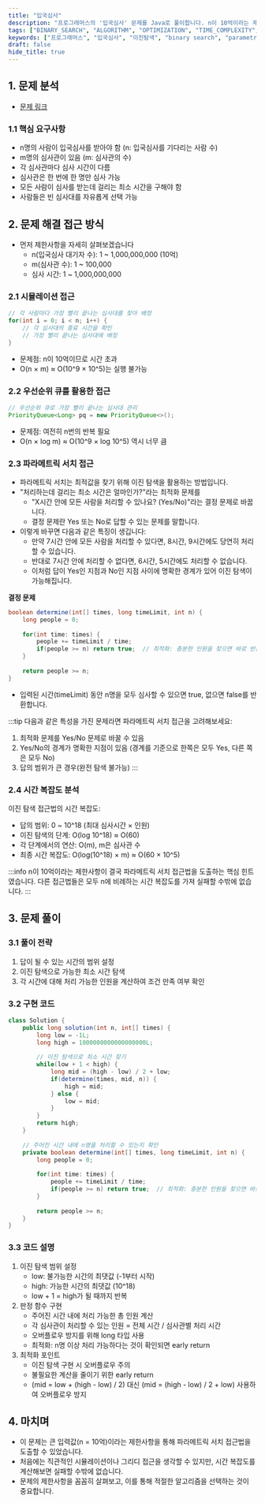 ```yaml
---
title: "입국심사"
description: "프로그래머스의 '입국심사' 문제를 Java로 풀이합니다. n이 10억이라는 제한사항에서 파라메트릭 서치 접근법을 도출하는 과정과 구현 방법을 상세히 설명합니다."
tags: ["BINARY_SEARCH", "ALGORITHM", "OPTIMIZATION", "TIME_COMPLEXITY", "CODING_TEST"]
keywords: ["프로그래머스", "입국심사", "이진탐색", "binary search", "parametric search", "자바", "java", "알고리즘", "코딩테스트", "최적화"]
draft: false
hide_title: true
---
```


## 1. 문제 분석

- [문제 링크](https://school.programmers.co.kr/learn/courses/30/lessons/43238)

### 1.1 핵심 요구사항
- n명의 사람이 입국심사를 받아야 함 (n: 입국심사를 기다리는 사람 수)
- m명의 심사관이 있음 (m: 심사관의 수)
- 각 심사관마다 심사 시간이 다름
- 심사관은 한 번에 한 명만 심사 가능
- 모든 사람이 심사를 받는데 걸리는 최소 시간을 구해야 함
- 사람들은 빈 심사대를 자유롭게 선택 가능

## 2. 문제 해결 접근 방식

- 먼저 제한사항을 자세히 살펴보겠습니다
  - n(입국심사 대기자 수): 1 ~ 1,000,000,000 (10억)
  - m(심사관 수): 1 ~ 100,000
  - 심사 시간: 1 ~ 1,000,000,000

### 2.1 시뮬레이션 접근
```java
// 각 사람마다 가장 빨리 끝나는 심사대를 찾아 배정
for(int i = 0; i < n; i++) {
    // 각 심사대의 종료 시간을 확인
    // 가장 빨리 끝나는 심사대에 배정
}
```
- 문제점: n이 10억이므로 시간 초과
- O(n × m) ≈ O(10^9 × 10^5)는 실행 불가능

### 2.2 우선순위 큐를 활용한 접근
```java
// 우선순위 큐로 가장 빨리 끝나는 심사대 관리
PriorityQueue<Long> pq = new PriorityQueue<>();
```
- 문제점: 여전히 n번의 반복 필요
- O(n × log m) ≈ O(10^9 × log 10^5) 역시 너무 큼

### 2.3 파라메트릭 서치 접근
- 파라메트릭 서치는 최적값을 찾기 위해 이진 탐색을 활용하는 방법입니다.
- "처리하는데 걸리는 최소 시간은 얼마인가?"라는 최적화 문제를
  - "X시간 안에 모든 사람을 처리할 수 있나요? (Yes/No)"라는 결정 문제로 바꿉니다.
  - 결정 문제란 Yes 또는 No로 답할 수 있는 문제를 말합니다.
- 이렇게 바꾸면 다음과 같은 특징이 생깁니다:
  - 만약 7시간 안에 모든 사람을 처리할 수 있다면, 8시간, 9시간에도 당연히 처리할 수 있습니다.
  - 반대로 7시간 안에 처리할 수 없다면, 6시간, 5시간에도 처리할 수 없습니다.
  - 이처럼 답이 Yes인 지점과 No인 지점 사이에 명확한 경계가 있어 이진 탐색이 가능해집니다.

**결정 문제**
```java
boolean determine(int[] times, long timeLimit, int n) {
    long people = 0;
    
    for(int time: times) {
        people += timeLimit / time;
        if(people >= n) return true;  // 최적화: 충분한 인원을 찾으면 바로 반환
    }
    
    return people >= n;
}
```
- 입력된 시간(timeLimit) 동안 n명을 모두 심사할 수 있으면 true, 없으면 false를 반환합니다.


:::tip
다음과 같은 특성을 가진 문제라면 파라메트릭 서치 접근을 고려해보세요:

1. 최적화 문제를 Yes/No 문제로 바꿀 수 있음
2. Yes/No의 경계가 명확한 지점이 있음 (경계를 기준으로 한쪽은 모두 Yes, 다른 쪽은 모두 No)
3. 답의 범위가 큰 경우(완전 탐색 불가능)
:::

### 2.4 시간 복잡도 분석

이진 탐색 접근법의 시간 복잡도:
- 답의 범위: 0 ~ 10^18 (최대 심사시간 × 인원)
- 이진 탐색의 단계: O(log 10^18) ≈ O(60)
- 각 단계에서의 연산: O(m), m은 심사관 수
- 최종 시간 복잡도: O(log(10^18) × m) ≈ O(60 × 10^5)

:::info
n이 10억이라는 제한사항이 결국 파라메트릭 서치 접근법을 도출하는 핵심 힌트였습니다. 다른 접근법들은 모두 n에 비례하는 시간 복잡도를 가져 실패할 수밖에 없습니다.
:::

## 3. 문제 풀이

### 3.1 풀이 전략
1. 답이 될 수 있는 시간의 범위 설정
2. 이진 탐색으로 가능한 최소 시간 탐색
3. 각 시간에 대해 처리 가능한 인원을 계산하여 조건 만족 여부 확인

### 3.2 구현 코드

```java
class Solution {
    public long solution(int n, int[] times) {
        long low = -1L;
        long high = 1000000000000000000L;
        
        // 이진 탐색으로 최소 시간 찾기
        while(low + 1 < high) {
            long mid = (high - low) / 2 + low;
            if(determine(times, mid, n)) {
                high = mid;
            } else {
                low = mid;
            }
        }
        return high;
    }
    
    // 주어진 시간 내에 n명을 처리할 수 있는지 확인
    private boolean determine(int[] times, long timeLimit, int n) {
        long people = 0;
        
        for(int time: times) {
            people += timeLimit / time;
            if(people >= n) return true;  // 최적화: 충분한 인원을 찾으면 바로 반환
        }
        
        return people >= n;
    }
}
```

### 3.3 코드 설명

1. 이진 탐색 범위 설정
   - low: 불가능한 시간의 최댓값 (-1부터 시작)
   - high: 가능한 시간의 최댓값 (10^18)
   - low + 1 = high가 될 때까지 반복
2. 판정 함수 구현
   - 주어진 시간 내에 처리 가능한 총 인원 계산
   - 각 심사관이 처리할 수 있는 인원 = 전체 시간 / 심사관별 처리 시간
   - 오버플로우 방지를 위해 long 타입 사용
   - 최적화: n명 이상 처리 가능하다는 것이 확인되면 early return
3. 최적화 포인트
   - 이진 탐색 구현 시 오버플로우 주의
   - 불필요한 계산을 줄이기 위한 early return
   - (mid = low + (high - low) / 2) 대신 (mid = (high - low) / 2 + low) 사용하여 오버플로우 방지

## 4. 마치며

- 이 문제는 큰 입력값(n = 10억)이라는 제한사항을 통해 파라메트릭 서치 접근법을 도출할 수 있었습니다.
- 처음에는 직관적인 시뮬레이션이나 그리디 접근을 생각할 수 있지만, 시간 복잡도를 계산해보면 실패할 수밖에 없습니다.
- 문제의 제한사항을 꼼꼼히 살펴보고, 이를 통해 적절한 알고리즘을 선택하는 것이 중요합니다.